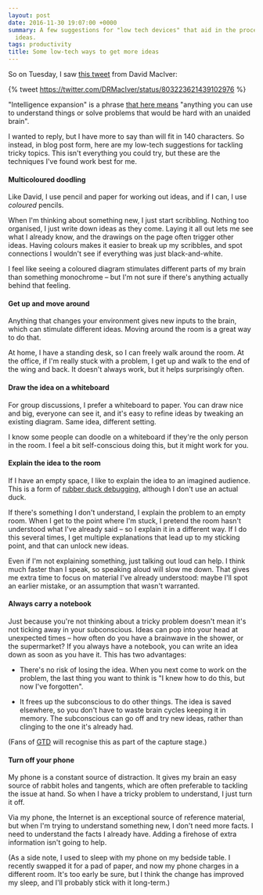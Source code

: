 ```yaml
---
layout: post
date: 2016-11-30 19:07:00 +0000
summary: A few suggestions for "low tech devices" that aid in the process of generating
  ideas.
tags: productivity
title: Some low-tech ways to get more ideas
---
```


So on Tuesday, I saw [this tweet](https://twitter.com/DRMacIver/status/803223621439102976) from David MacIver:

{% tweet https://twitter.com/DRMacIver/status/803223621439102976 %}

"Intelligence expansion" is a phrase [that here means](https://twitter.com/DRMacIver/status/803223723549474820) "anything you can use to understand things or solve problems that would be hard with an unaided brain".

I wanted to reply, but I have more to say than will fit in 140&nbsp;characters.
So instead, in blog post form, here are my low-tech suggestions for tackling tricky topics.
This isn't everything you could try, but these are the techniques I've found work best for me.

<!-- summary -->

#### Multicoloured doodling

Like David, I use pencil and paper for working out ideas, and if I can, I use *coloured* pencils.

When I'm thinking about something new, I just start scribbling.
Nothing too organised, I just write down ideas as they come.
Laying it all out lets me see what I already know, and the drawings on the page often trigger other ideas.
Having colours makes it easier to break up my scribbles, and spot connections I wouldn't see if everything was just black-and-white.

I feel like seeing a coloured diagram stimulates different parts of my brain than something monochrome &ndash; but I'm not sure if there's anything actually behind that feeling.

#### Get up and move around

Anything that changes your environment gives new inputs to the brain, which can stimulate different ideas.
Moving around the room is a great way to do that.

At home, I have a standing desk, so I can freely walk around the room.
At the office, if I'm really stuck with a problem, I get up and walk to the end of the wing and back.
It doesn't always work, but it helps surprisingly often.

#### Draw the idea on a whiteboard

For group discussions, I prefer a whiteboard to paper.
You can draw nice and big, everyone can see it, and it's easy to refine ideas by tweaking an existing diagram.
Same idea, different setting.

I know some people can doodle on a whiteboard if they're the only person in the room.
I feel a bit self-conscious doing this, but it might work for you.

#### Explain the idea to the room

If I have an empty space, I like to explain the idea to an imagined audience.
This is a form of [rubber duck debugging](https://en.wikipedia.org/wiki/Rubber_duck_debugging), although I don't use an actual duck.

If there's something I don't understand, I explain the problem to an empty room.
When I get to the point where I'm stuck, I pretend the room hasn't understood what I've already said &ndash; so I explain it in a different way.
If I do this several times, I get multiple explanations that lead up to my sticking point, and that can unlock new ideas.

Even if I'm not explaining something, just talking out loud can help.
I think much faster than I speak, so speaking aloud will slow me down.
That gives me extra time to focus on material I've already understood: maybe I'll spot an earlier mistake, or an assumption that wasn't warranted.

#### Always carry a notebook

Just because you're not thinking about a tricky problem doesn't mean it's not ticking away in your subconscious.
Ideas can pop into your head at unexpected times &ndash; how often do you have a brainwave in the shower, or the supermarket?
If you always have a notebook, you can write an idea down as soon as you have it.
This has two advantages:

*   There's no risk of losing the idea.
    When you next come to work on the problem, the last thing you want to think is "I knew how to do this, but now I've forgotten".

*   It frees up the subconscious to do other things.
    The idea is saved elsewhere, so you don't have to waste brain cycles keeping it in memory.
    The subconscious can go off and try new ideas, rather than clinging to the one it's already had.

(Fans of [GTD](https://en.wikipedia.org/wiki/Getting_Things_Done) will recognise this as part of the capture stage.)

#### Turn off your phone

My phone is a constant source of distraction.
It gives my brain an easy source of rabbit holes and tangents, which are often preferable to tackling the issue at hand.
So when I have a tricky problem to understand, I just turn it off.

Via my phone, the Internet is an exceptional source of reference material, but when I'm trying to understand something new, I don't need more facts.
I need to understand the facts I already have.
Adding a firehose of extra information isn't going to help.

(As a side note, I used to sleep with my phone on my bedside table.
I recently swapped it for a pad of paper, and now my phone charges in a different room.
It's too early be sure, but I think the change has improved my sleep, and I'll probably stick with it long-term.)
